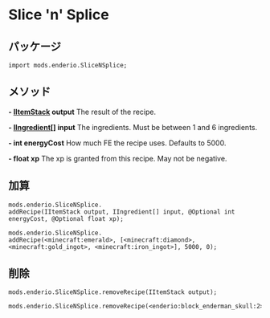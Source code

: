 # Slice 'n' Splice

## パッケージ

`import mods.enderio.SliceNSplice;`

## メソッド

**- [IItemStack](/Vanilla/Items/IItemStack/) output** The result of the recipe.

**- [IIngredient](/Vanilla/Variable_Types/IIngredient/)[] input** The ingredients. Must be between 1 and 6 ingredients.

**- int energyCost** How much FE the recipe uses. Defaults to 5000.

**- float xp** The xp is granted from this recipe. May not be negative.

## 加算

```zenscript
mods.enderio.SliceNSplice.  
addRecipe(IItemStack output, IIngredient[] input, @Optional int energyCost, @Optional float xp);

mods.enderio.SliceNSplice.  
addRecipe(<minecraft:emerald>, [<minecraft:diamond>, <minecraft:gold_ingot>, <minecraft:iron_ingot>], 5000, 0);
```

## 削除

```zenscript
mods.enderio.SliceNSplice.removeRecipe(IItemStack output);

mods.enderio.SliceNSplice.removeRecipe(<enderio:block_enderman_skull:2>);
```